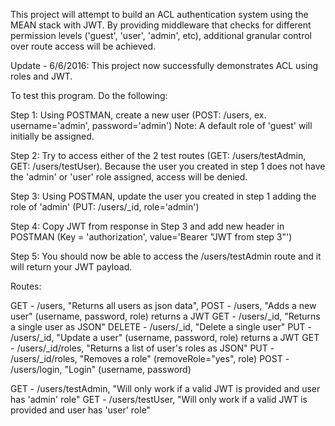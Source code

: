 This project will attempt to build an ACL authentication system using the MEAN stack with JWT.  By providing middleware that checks for different permission levels ('guest', 'user', 'admin', etc), additional granular control over route access will be achieved.

Update - 6/6/2016:  This project now successfully demonstrates ACL using roles and JWT.

To test this program. Do the following:

Step 1: Using POSTMAN, create a new user (POST: /users, ex. username='admin', password='admin')  Note: A default role of 'guest' will initially be assigned.

Step 2: Try to access either of the 2 test routes (GET: /users/testAdmin, GET: /users/testUser).  Because the user you created in step 1 does not have the 'admin' or 'user' role assigned, access will be denied.

Step 3: Using POSTMAN, update the user you created in step 1 adding the role of 'admin' (PUT: /users/_id, role='admin')

Step 4: Copy JWT from response in Step 3 and add new header in POSTMAN (Key = 'authorization', value='Bearer "JWT from step 3"')

Step 5: You should now be able to access the /users/testAdmin route and it will return your JWT payload.

Routes:

GET - /users, "Returns all users as json data",
POST - /users, "Adds a new user" (username, password, role) returns a JWT
GET - /users/_id, "Returns a single user as JSON"
DELETE - /users/_id, "Delete a single user"
PUT - /users/_id, "Update a user" (username, password, role) returns a JWT
GET - /users/_id/roles, "Returns a list of user's roles as JSON"
PUT - /users/_id/roles, "Removes a role" (removeRole="yes", role)
POST - /users/login, "Login" (username, password)

GET - /users/testAdmin, "Will only work if a valid JWT is provided and user has 'admin' role"
GET - /users/testUser, "Will only work if a valid JWT is provided and user has 'user' role"